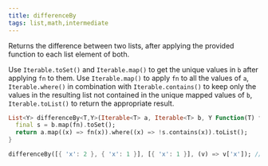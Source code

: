 ```yaml
---
title: differenceBy
tags: list,math,intermediate
---
```


Returns the difference between two lists, after applying the provided function to each list element of both.

Use `Iterable.toSet()` and `Iterable.map()` to get the unique values in `b` after applying `fn` to them.
Use `Iterable.map()` to apply `fn` to all the values of `a`,  `Iterable.where()` in combination with `Iterable.contains()` to keep only the values in the resulting list not contained in the unique mapped values of `b`, `Iterable.toList()` to return the appropriate result.

```dart
List<Y> differenceBy<T,Y>(Iterable<T> a, Iterable<T> b, Y Function(T) fn) {
  final s = b.map(fn).toSet();
  return a.map((x) => fn(x)).where((x) => !s.contains(x)).toList();
}
```

```dart
differenceBy([{ 'x': 2 }, { 'x': 1 }], [{ 'x': 1 }], (v) => v['x']); // [2]
```
